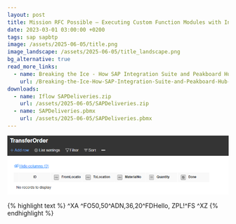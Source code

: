 ```yaml
---
layout: post
title: Mission RFC Possible – Executing Custom Function Modules with Integration Flows
date: 2023-03-01 03:00:00 +0200
tags: sap sapbtp
image: /assets/2025-06-05/title.png
image_landscape: /assets/2025-06-05/title_landscape.png
bg_alternative: true
read_more_links:
  - name: Breaking the Ice - How SAP Integration Suite and Peakboard Hub Became Best Friends
    url: /Breaking-the-Ice-How-SAP-Integration-Suite-and-Peakboard-Hub-Became-Best-Friends.html
downloads:
  - name: Iflow SAPDeliveries.zip
    url: /assets/2025-06-05/SAPDeliveries.zip
  - name: SAPDeliveries.pbmx
    url: /assets/2025-06-05/SAPDeliveries.pbmx
---
```



![image](/assets/2025-04-26/010.png)

{% highlight text %}
^XA
^FO50,50^ADN,36,20^FDHello, ZPL!^FS
^XZ
{% endhighlight %}

